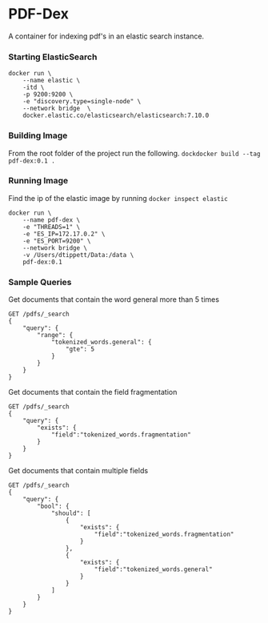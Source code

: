 # PDF-Dex

A container for indexing pdf's in an elastic search instance.


### Starting ElasticSearch
```
docker run \
    --name elastic \
    -itd \
    -p 9200:9200 \
    -e "discovery.type=single-node" \
    --network bridge  \
    docker.elastic.co/elasticsearch/elasticsearch:7.10.0
```

### Building Image
From the root folder of the project run the following. 
```dockdocker build --tag pdf-dex:0.1 .```

### Running Image
Find the ip of the elastic image by running `docker inspect elastic`

```
docker run \
    --name pdf-dex \
    -e "THREADS=1" \
    -e "ES_IP=172.17.0.2" \
    -e "ES_PORT=9200" \
    --network bridge \
    -v /Users/dtippett/Data:/data \
    pdf-dex:0.1
```


### Sample Queries
Get documents that contain the word general more than 5 times
```
GET /pdfs/_search
{
	"query": {
        "range": {
            "tokenized_words.general": {
                "gte": 5
            }
		}
    }
}
```

Get documents that contain the field fragmentation
```
GET /pdfs/_search
{
	"query": {
        "exists": {
            "field":"tokenized_words.fragmentation"
		}
    }
}
```


Get documents that contain multiple fields
```
GET /pdfs/_search
{
	"query": {
        "bool": {
            "should": [
                {
                    "exists": {
                        "field":"tokenized_words.fragmentation"
                    }
                },
                {
                    "exists": {
                        "field":"tokenized_words.general"
                    }
                }
            ]
        }
    }
}
```
